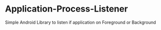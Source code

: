 # Application-Process-Listener
Simple Android Library to listen if application on Foreground or Background
